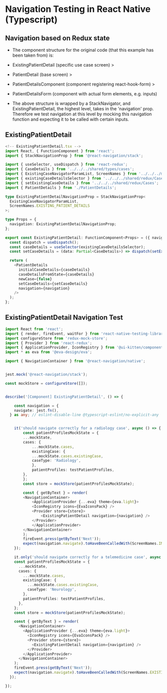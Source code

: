 # Navigation Testing in React Native (Typescript)

## Navigation based on Redux state

- The component structure for the original code (that this example has been taken from) is:

- ExistingPatientDetail (specific use case screen) > 
- PatientDetail (base screen) > 
- PatientDetailsComponent (component registering react-hook-form) >
- PatientDetailsForm (component with actual form elements, e.g. inputs)

- The above structure is wrapped by a StackNavigator, and ExistingPatientDetail, the highest level, takes in the 'navigation' prop. Therefore we test navigation at this level by mocking this navigation function and expecting it to be called with certain inputs.

## ExistingPatientDetail 
```ts
<!-- ExistingPatientDetail.tsx -->
import React, { FunctionComponent } from 'react';
import { StackNavigationProp } from '@react-navigation/stack';

import { useSelector, useDispatch } from 'react-redux';
import { CaseDetails } from '../../../shared/types/cases';
import { ExistingCaseNavigatorParamList, ScreenNames } from '../../../mobile/navigation/types';
import { existingCaseDetailsSelector } from '../../../shared/redux/Cases/selectors';
import { setExistingCaseDetails } from '../../../shared/redux/Cases';
import { PatientDetails } from './PatientDetails';

type ExistingPatientDetailNavigationProp = StackNavigationProp<
  ExistingCaseNavigatorParamList,
  ScreenNames.EXISTING_PATIENT_DETAILS
>;

type Props = {
  navigation: ExistingPatientDetailNavigationProp;
};

export const ExistingPatientDetail: FunctionComponent<Props> = ({ navigation }) => {
  const dispatch = useDispatch();
  const caseDetails = useSelector(existingCaseDetailsSelector);
  const setCaseDetails = (data: Partial<CaseDetails>) => dispatch(setExistingCaseDetails(data));

  return (
    <PatientDetails
      initialCaseDetails={caseDetails}
      caseDetailsFromState={caseDetails}
      newCase={false}
      setCaseDetails={setCaseDetails}
      navigation={navigation}
    />
  );
};

```

## ExistingPatientDetail Navigation Test


```ts
import React from 'react';
import { render, fireEvent, waitFor } from 'react-native-testing-library';
import configureStore from 'redux-mock-store';
import { Provider } from 'react-redux';
import { ApplicationProvider, IconRegistry } from '@ui-kitten/components';
import * as eva from '@eva-design/eva';

import { NavigationContainer } from '@react-navigation/native';


jest.mock('@react-navigation/stack');

const mockStore = configureStore([]);


describe('[Component] ExistingPatientDetail', () => {

    const navigation = {
    navigate: jest.fn(),
  } as any; // eslint-disable-line @typescript-eslint/no-explicit-any


    it('should navigate correctly for a radiology case', async () => {
        const patientProfilesMockState = {
        ...mockState,
        cases: {
            ...mockState.cases,
            existingCase: {
            ...mockState.cases.existingCase,
            caseType: 'Radiology',
            },
            patientProfiles: testPatientProfiles,
        },
        };
        const store = mockStore(patientProfilesMockState);

        const { getByText } = render(
        <NavigationContainer>
            <ApplicationProvider {...eva} theme={eva.light}>
            <IconRegistry icons={EvaIconsPack} />
            <Provider store={store}>
                <ExistingPatientDetail navigation={navigation} />
            </Provider>
            </ApplicationProvider>
        </NavigationContainer>
        );
        fireEvent.press(getByText('Next'));
        expect(navigation.navigate).toHaveBeenCalledWith(ScreenNames.IMAGING_DETAILS);
    });

    it.only('should navigate correctly for a telemedicine case', async () => {
    const patientProfilesMockState = {
      ...mockState,
      cases: {
        ...mockState.cases,
        existingCase: {
          ...mockState.cases.existingCase,
          caseType: 'Neurology',
        },
        patientProfiles: testPatientProfiles,
      },
    };
    const store = mockStore(patientProfilesMockState);

    const { getByText } = render(
      <NavigationContainer>
        <ApplicationProvider {...eva} theme={eva.light}>
          <IconRegistry icons={EvaIconsPack} />
          <Provider store={store}>
            <ExistingPatientDetail navigation={navigation} />
          </Provider>
        </ApplicationProvider>
      </NavigationContainer>
    );
    fireEvent.press(getByText('Next'));
    expect(navigation.navigate).toHaveBeenCalledWith(ScreenNames.EXISTING_CONSULT_SELECTION);
  });

});
```